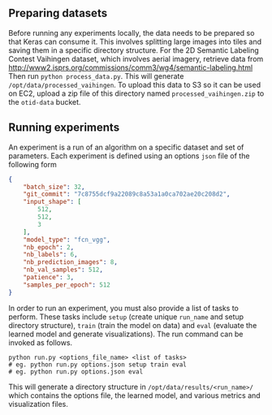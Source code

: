 ## Preparing datasets

Before running any experiments locally, the data needs to be prepared so that Keras can consume it. This involves splitting large images into tiles and saving them in a specific directory structure. For the
2D Semantic Labeling Contest Vaihingen dataset, which involves aerial imagery, retrieve data from
 http://www2.isprs.org/commissions/comm3/wg4/semantic-labeling.html Then run `python process_data.py`. This will generate `/opt/data/processed_vaihingen`.
 To upload this data to S3 so it can be used on EC2, upload a zip file of this directory named `processed_vaihingen.zip` to the `otid-data` bucket.

## Running experiments

An experiment is a run of an algorithm on a specific dataset and set of parameters. Each experiment is defined using an options `json` file of the following form
```json
{
    "batch_size": 32,
    "git_commit": "7c8755dcf9a22089c8a53a1a0ca702ae20c208d2",
    "input_shape": [
        512,
        512,
        3
    ],
    "model_type": "fcn_vgg",
    "nb_epoch": 2,
    "nb_labels": 6,
    "nb_prediction_images": 8,
    "nb_val_samples": 512,
    "patience": 3,
    "samples_per_epoch": 512
}
```
In order to run an experiment, you must also provide a list of tasks to perform. These tasks
include `setup` (create unique `run_name` and setup directory structure), `train` (train the model on data) and `eval` (evaluate the learned model and generate visualizations). The run command can be
invoked as follows.
```shell
python run.py <options_file_name> <list of tasks>
# eg. python run.py options.json setup train eval
# eg. python run.py options.json eval
```
This will generate a directory structure in `/opt/data/results/<run_name>/` which contains the options file, the learned model, and various metrics and visualization files.
